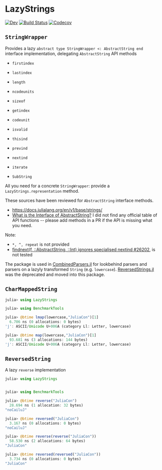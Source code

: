 # LazyStrings
[![Dev](https://img.shields.io/badge/docs-dev-blue.svg)](https://gkappler.github.io/LazyStrings.jl/dev)
[![Build Status](https://travis-ci.org/gkappler/LazyStrings.jl.svg?branch=master)](https://travis-ci.com/github/gkappler/LazyStrings.jl)
[![Codecov](https://codecov.io/gh/gkappler/LazyStrings.jl/branch/master/graph/badge.svg)](https://codecov.io/gh/gkappler/LazyStrings.jl)

## `StringWrapper`
Provides a lazy `abstract type StringWrapper <: AbstractString end` interface implementation,
delegating `AbstractString` API methods
- `firstindex`
- `lastindex`
- `length`
- `ncodeunits`
- `sizeof`

- `getindex`
- `codeunit`
- `isvalid`

- `thisind`
- `prevind`
- `nextind`

- `iterate`
- `SubString`

All you need for a concrete `StringWrapper`: provide a `LazyStrings.representation` method.

These sources have been reviewed for `AbstractString` interface methods.
- https://docs.julialang.org/en/v1/base/strings/
- [What is the Interface of AbstractString?](https://discourse.julialang.org/t/what-is-the-interface-of-abstractstring/8937)
I did not find any official table of API functions -- please add methods in a PR if the API is missing what you need.


Note: 
- `*, ^, repeat` is not provided
- [findnext(f, ::AbstractString, ::Int) ignores specialised nextind #26202](https://github.com/JuliaLang/julia/issues/26202), is not tested

The package is used in [CombinedParsers.jl](https://github.com/gkappler/CombinedParsers.jl) for lookbehind parsers and parsers on a lazyly transformed `String` (e.g. `lowercase`).
[ReversedStrings.jl](https://github.com/gkappler/ReversedStrings.jl/) was the deprecated and moved into this package.

## `CharMappedString`

```julia
julia> using LazyStrings

julia> using BenchmarkTools

julia> @btime lmap(lowercase,"JuliaCon")[1]
  6.706 ns (0 allocations: 0 bytes)
'j': ASCII/Unicode U+006A (category Ll: Letter, lowercase)

julia> @btime map(lowercase,"JuliaCon")[1]
  93.681 ns (3 allocations: 144 bytes)
'j': ASCII/Unicode U+006A (category Ll: Letter, lowercase)
```

## `ReversedString`

A lazy `reverse` implementation
```julia
julia> using LazyStrings


julia> using BenchmarkTools

julia> @btime reverse("JuliaCon")
  28.694 ns (1 allocation: 32 bytes)
"noCailuJ"

julia> @btime reversed("JuliaCon")
  3.167 ns (0 allocations: 0 bytes)
"noCailuJ"

julia> @btime reverse(reverse("JuliaCon"))
  58.530 ns (2 allocations: 64 bytes)
"JuliaCon"

julia> @btime reversed(reversed("JuliaCon"))
  3.734 ns (0 allocations: 0 bytes)
"JuliaCon"
```
